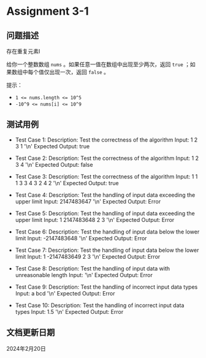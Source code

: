 # Assignment 3-1

## 问题描述

存在重复元素Ⅰ

给你一个整数数组 `nums` 。如果任意一值在数组中出现至少两次，返回 `true` ；如果数组中每个值仅出现一次，返回 `false` 。

提示：

* `1 <= nums.length <= 10^5`
* `-10^9 <= nums[i] <= 10^9`

## 测试用例

* Test Case 1:
  Description: Test the correctness of the algorithm
  Input: 1 2 3 1 '\n'
  Expected Output: true

* Test Case 2:
  Description: Test the correctness of the algorithm
  Input: 1 2 3 4 '\n'
  Expected Output: false

* Test Case 3:
  Description: Test the correctness of the algorithm
  Input: 1 1 1 3 3 4 3 2 4 2 '\n'
  Expected Output: true

* Test Case 4:
  Description: Test the handling of input data exceeding the upper limit
  Input: 2147483647 '\n'
  Expected Output: Error

* Test Case 5:
  Description: Test the handling of input data exceeding the upper limit
  Input: 1 2147483648 2 3 '\n'
  Expected Output: Error

* Test Case 6:
  Description: Test the handling of input data below the lower limit
  Input: -2147483648 '\n'
  Expected Output: Error

* Test Case 7:
  Description: Test the handling of input data below the lower limit
  Input: 1 -2147483649 2 3 '\n'
  Expected Output: Error

* Test Case 8:
  Description: Test the handling of input data with unreasonable length
  Input: '\n'
  Expected Output: Error

* Test Case 9:
  Description: Test the handling of incorrect input data types
  Input: a bcd '\n'
  Expected Output: Error

* Test Case 10:
  Description: Test the handling of incorrect input data types
  Input: 1.5 '\n'
  Expected Output: Error

## 文档更新日期

2024年2月20日
